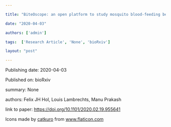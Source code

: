 ---
title: "BiteOscope: an open platform to study mosquito blood-feeding behavior "
date: "2020-04-03"
authors: ['admin']
tags:  ['Research Article', 'None', 'bioRxiv']
layout: "post"
---
Publishing date: 2020-04-03

Published on: bioRxiv

summary: None

authors: Felix JH Hol,  Louis Lambrechts,  Manu Prakash

link to paper: https://doi.org/10.1101/2020.02.19.955641

Icons made by <a href="https://www.flaticon.com/free-icon/bookshelves_3576884" title="catkuro">catkuro</a> from <a href="https://www.flaticon.com/" title="Flaticon"> www.flaticon.com</a>